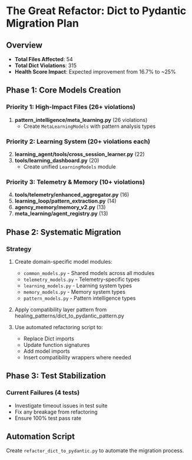 # The Great Refactor: Dict to Pydantic Migration Plan

## Overview
- **Total Files Affected**: 54
- **Total Dict Violations**: 315
- **Health Score Impact**: Expected improvement from 16.7% to ~25%

## Phase 1: Core Models Creation

### Priority 1: High-Impact Files (26+ violations)
1. **pattern_intelligence/meta_learning.py** (26 violations)
   - Create `MetaLearningModels` with pattern analysis types

### Priority 2: Learning System (20+ violations each)
2. **learning_agent/tools/cross_session_learner.py** (22)
3. **tools/learning_dashboard.py** (20)
   - Create unified `LearningModels` module

### Priority 3: Telemetry & Memory (10+ violations)
4. **tools/telemetry/enhanced_aggregator.py** (16)
5. **learning_loop/pattern_extraction.py** (14)
6. **agency_memory/memory_v2.py** (13)
7. **meta_learning/agent_registry.py** (13)

## Phase 2: Systematic Migration

### Strategy
1. Create domain-specific model modules:
   - `common_models.py` - Shared models across all modules
   - `telemetry_models.py` - Telemetry-specific types
   - `learning_models.py` - Learning system types
   - `memory_models.py` - Memory system types
   - `pattern_models.py` - Pattern intelligence types

2. Apply compatibility layer pattern from healing_patterns/dict_to_pydantic_pattern.py

3. Use automated refactoring script to:
   - Replace Dict imports
   - Update function signatures
   - Add model imports
   - Insert compatibility wrappers where needed

## Phase 3: Test Stabilization

### Current Failures (4 tests)
- Investigate timeout issues in test suite
- Fix any breakage from refactoring
- Ensure 100% test pass rate

## Automation Script

Create `refactor_dict_to_pydantic.py` to automate the migration process.